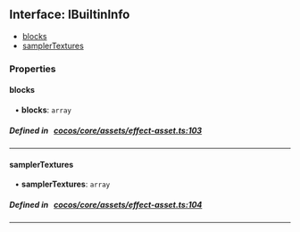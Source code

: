 ## Interface: IBuiltinInfo

- [blocks](#blocks)
- [samplerTextures](#samplerTextures)

### Properties

#### blocks

<div style="margin-left: 10px;">


• **blocks**: ``array``

</div>


##### Defined in &nbsp;   [cocos/core/assets/effect-asset.ts:103](https://github.com/cocos-creator/engine/blob/c7bf6b8a9/cocos/core/assets/effect-asset.ts#L103)&nbsp;

___
#### samplerTextures

<div style="margin-left: 10px;">


• **samplerTextures**: ``array``

</div>


##### Defined in &nbsp;   [cocos/core/assets/effect-asset.ts:104](https://github.com/cocos-creator/engine/blob/c7bf6b8a9/cocos/core/assets/effect-asset.ts#L104)&nbsp;

___
